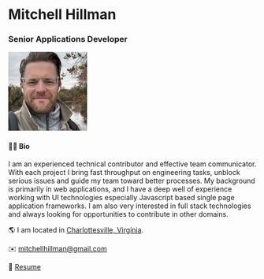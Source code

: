 # Mitchell Hillman

### Senior Applications Developer

<img src="portrait.jpg" alt="portrait" style="width:160px; "/>

#### 🧙‍♂️ Bio

I am an experienced technical contributor and effective team communicator. With each project I bring fast throughput on engineering tasks, unblock serious issues and guide my team toward better processes. My background is primarily in web applications, and I have a deep well of experience working with UI technologies especially Javascript based single page application frameworks. I am also very interested in full stack technologies and always looking for opportunities to contribute in other domains.

🌎 I am located in [Charlottesville, Virginia](https://en.wikipedia.org/wiki/Charlottesville,_Virginia).

✉️ [mitchellhillman@gmail.com](mitchellhillman@gmail.com)

📄 [Resume](Resume-MitchellHillman.pdf)
